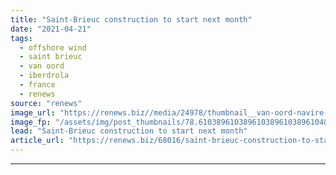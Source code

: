 ```yaml
---
title: "Saint-Brieuc construction to start next month"
date: "2021-04-21"
tags: 
  - offshore wind
  - saint brieuc
  - van oord
  - iberdrola
  - france
  - renews
source: "renews"
image_url: "https://renews.biz//media/24978/thumbnail__van-oord-navire-dinstallation-aeolus-crédit-van-oord-1.jpg?mode=crop&width=770&heightratio=0.6103896103896103896103896104&slimmage=true"
image_fp: "/assets/img/post_thumbnails/78.6103896103896103896103896104&slimmage=true"
lead: "Saint-Brieuc construction to start next month"
article_url: "https://renews.biz/68016/saint-brieuc-construction-to-start-next-month/"
---
```


---
